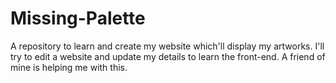 # Missing-Palette
A repository to learn and create my website which'll display my artworks.
I'll try to edit a website and update my details to learn the front-end. A friend of mine is helping me with this.
